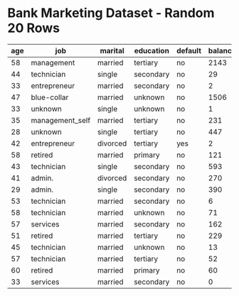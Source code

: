 # Bank Marketing Dataset - Random 20 Rows

| age |        job       |  marital  |  education | default | balance | housing |  loan | contact |  day | month | campaign | pdays | previous | poutcome | deposit |
|-----|-----------------|-----------|------------|---------|---------|---------|-------|---------|------|-------|----------|-------|----------|----------|---------|
|  58 |   management    |  married  |  tertiary  |   no    |  2143   |   yes   |   no  | unknown |   5  |  may  |    1     |  -1   |    0     | unknown  |   yes   |
|  44 |   technician    |   single  | secondary  |   no    |   29    |   yes   |   no  | unknown |   5  |  may  |    1     |  -1   |    0     | unknown  |    no   |
|  33 | entrepreneur    |  married  | secondary  |   no    |    2    |   yes   |  yes  | unknown |   5  |  may  |    1     |  -1   |    0     | unknown  |   yes   |
|  47 |   blue-collar   |  married  |  unknown   |   no    |  1506   |   yes   |   no  | unknown |   5  |  may  |    1     |  -1   |    0     | unknown  |    no   |
|  33 |   unknown       |   single  |  unknown   |   no    |    1    |    no   |   no  | unknown |   5  |  may  |    1     |  -1   |    0     | unknown  |   yes   |
|  35 | management_self |  married  |  tertiary  |   no    |  231    |   yes   |   no  | unknown |   5  |  may  |    1     |  -1   |    0     | unknown  |    no   |
|  28 |   unknown       |   single  |  tertiary  |   no    |  447    |   yes   |  yes  | unknown |   5  |  may  |    1     |  -1   |    0     | unknown  |   yes   |
|  42 |   entrepreneur  | divorced  |  tertiary  |  yes    |    2    |   yes   |   no  | unknown |   5  |  may  |    1     |  -1   |    0     | unknown  |   yes   |
|  58 |    retired      |  married  |  primary   |   no    |    121  |   yes   |   no  | unknown |   5  |  may  |    1     |  -1   |    0     | unknown  |    no   |
|  43 |   technician    |   single  | secondary  |   no    |   593   |   yes   |   no  | unknown |   5  |  may  |    1     |  -1   |    0     | unknown  |   yes   |
|  41 |   admin.        | divorced  | secondary  |   no    |    270  |   yes   |   no  | unknown |   5  |  may  |    1     |  -1   |    0     | unknown  |   yes   |
|  29 |   admin.        |   single  | secondary  |   no    |   390   |   yes   |   no  | unknown |   5  |  may  |    2     |  -1   |    0     | unknown  |    no   |
|  53 |   technician    |  married  | secondary  |   no    |    6    |   yes   |   no  | unknown |   5  |  may  |    1     |  -1   |    0     | unknown  |    no   |
|  58 |   technician    |  married  |  unknown   |   no    |    71   |   yes   |   no  | unknown |   5  |  may  |    1     |  -1   |    0     | unknown  |    no   |
|  57 |    services     |  married  | secondary  |   no    |    162  |   yes   |   no  | unknown |   5  |  may  |    1     |  -1   |    0     | unknown  |   yes   |
|  51 |    retired      |  married  |  tertiary  |   no    |    229  |   yes   |   no  | unknown |   5  |  may  |    1     |  -1   |    0     | unknown  |   yes   |
|  45 |   technician    |  married  |  unknown   |   no    |    13   |   yes   |   no  | unknown |   5  |  may  |    1     |  -1   |    0     | unknown  |    no   |
|  57 |   technician    |  married  |  tertiary  |   no    |    52   |   yes   |   no  | unknown |   5  |  may  |    1     |  -1   |    0     | unknown  |   yes   |
|  60 |    retired      |  married  |  primary   |   no    |    60   |   yes   |   no  | unknown |   5  |  may  |    1     |  -1   |    0     | unknown  |    no   |
|  33 |   services      |  married  | secondary  |   no    |    0    |   yes   |   no  | unknown |   5  |  may  |    1     |  -1   |    0     | unknown  |   yes   |

